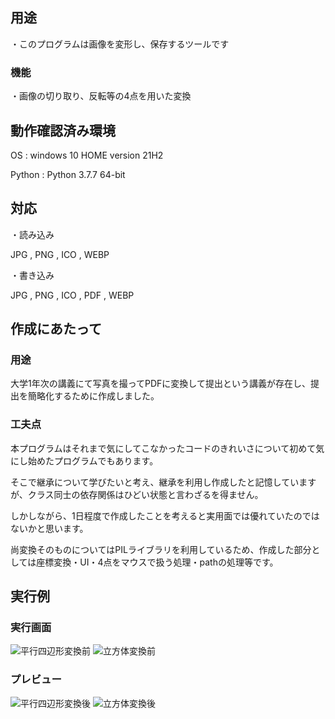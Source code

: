 ## 用途

・このプログラムは画像を変形し、保存するツールです

### 機能

・画像の切り取り、反転等の4点を用いた変換


## 動作確認済み環境

OS : windows 10 HOME version 21H2

Python : Python 3.7.7 64-bit

## 対応

・読み込み

JPG , PNG , ICO , WEBP

・書き込み

JPG , PNG , ICO , PDF , WEBP

## 作成にあたって

### 用途

大学1年次の講義にて写真を撮ってPDFに変換して提出という講義が存在し、提出を簡略化するために作成しました。

### 工夫点

本プログラムはそれまで気にしてこなかったコードのきれいさについて初めて気にし始めたプログラムでもあります。


そこで継承について学びたいと考え、継承を利用し作成したと記憶していますが、クラス同士の依存関係はひどい状態と言わざるを得ません。

しかしながら、1日程度で作成したことを考えると実用面では優れていたのではないかと思います。

尚変換そのものについてはPILライブラリを利用しているため、作成した部分としては座標変換・UI・4点をマウスで扱う処理・pathの処理等です。

## 実行例

### 実行画面

![平行四辺形変換前](https://github.com/f-atsuhiro/to-pdf/assets/163499167/aeaab975-c471-4db0-8dcb-4b10cab7744f)
![立方体変換前](https://github.com/f-atsuhiro/to-pdf/assets/163499167/616268b9-3240-4b81-8716-a79372c0dee6)

### プレビュー

![平行四辺形変換後](https://github.com/f-atsuhiro/to-pdf/assets/163499167/0b78d294-ad56-41c7-81eb-730246f93003)
![立方体変換後](https://github.com/f-atsuhiro/to-pdf/assets/163499167/f1476ae5-934b-4bc6-8c79-3bc96eb46e60)

